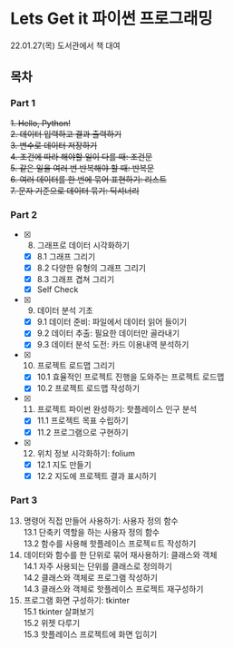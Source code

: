 # Lets Get it 파이썬 프로그래밍

22.01.27(목) 도서관에서 책 대여

## 목차

### Part 1
~~1. Hello, Python!~~  
~~2. 데이터 입력하고 결과 출력하기~~  
~~3. 변수로 데이터 저장하기~~  
~~4. 조건에 따라 해야할 일이 다를 때: 조건문~~  
~~5. 같은 일을 여러 번 반복해야 할 때: 반복문~~  
~~6. 여러 데이터를 한 번에 묶어 표현하기: 리스트~~  
~~7. 문자 기준으로 데이터 묶기: 딕셔너리~~

### Part 2
- [x] 8. 그래프로 데이터 시각화하기      
  - [x] 8.1 그래프 그리기  
  - [x] 8.2 다양한 유형의 그래프 그리기  
  - [x] 8.3 그래프 겹쳐 그리기  
  - [x] Self Check  
- [x] 9. 데이터 분석 기초  
  - [x] 9.1 데이터 준비: 파일에서 데이터 읽어 들이기  
  - [x] 9.2 데이터 추출: 필요한 데이터만 골라내기  
  - [x] 9.3 데이터 분석 도전: 카드 이용내역 분석하기  
- [x] 10. 프로젝트 로드맵 그리기  
  - [x] 10.1 효율적인 프로젝트 진행을 도와주는 프로젝트 로드맵  
  - [x] 10.2 프로젝트 로드맵 작성하기  
- [x] 11. 프로젝트 파이썬 완성하기: 핫플레이스 인구 분석  
  - [x] 11.1 프로젝트 목표 수립하기  
  - [x] 11.2 프로그램으로 구현하기  
- [x] 12. 위치 정보 시각화하기: folium  
  - [x] 12.1 지도 만들기  
  - [x] 12.2 지도에 프로젝트 결과 표시하기  

### Part 3
13. 명령어 직접 만들어 사용하기: 사용자 정의 함수  
  13.1 단축키 역할을 하는 사용자 정의 함수  
  13.2 함수를 사용해 핫플레이스 프로젝ㅌ트 작성하기  
14. 데이터와 함수를 한 단위로 묶어 재사용하기: 클래스와 객체  
  14.1 자주 사용되는 단위를 클래스로 정의하기  
  14.2 클래스와 객체로 프로그램 작성하기  
  14.3 클래스와 객체로 핫플레이스 프로젝트 재구성하기  
15. 프로그램 화면 구성하기: tkinter  
  15.1 tkinter 살펴보기  
  15.2 위젯 다루기  
  15.3 핫플레이스 프로젝트에 화면 입히기  
